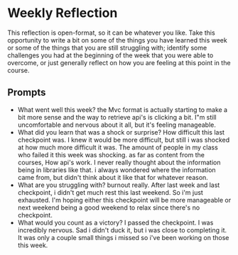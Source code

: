# Weekly Reflection
This reflection is open-format, so it can be whatever you like. Take this opportunity to write a bit on some of the things you have learned this week or some of the things that you are still struggling with; identify some challenges you had at the beginning of the week that you were able to overcome, or just generally reflect on how you are feeling at this point in the course.

## Prompts
- What went well this week? the Mvc format is actually starting to make a bit more sense and the way to retrieve api's is clicking a bit. I"m still uncomfortable and nervous about it all,  but it's feeling manageable.
- What did you learn that was a shock or surprise? How difficult this last checkpoint was. I knew it would be more difficult, but still i was shocked at how much more difficult it was. The amount of people in my class who failed it this week was shocking. as far as content from the courses, How api's work. I never really thought about the information being in libraries like that. i always wondered where the information came from, but didn't think about it like that for whatever reason. 
- What are you struggling with? burnout really. After last week and last checkpoint, i didn't get much rest this last weekend. So i'm just exhausted. I'm hoping either this checkpoint will be more manageable or next weekend being a good weekend to relax since there's no checkpoint. 
- What would you count as a victory? I passed the checkpoint. I was incredibly nervous. Sad i didn't duck it, but i was close to completing it. It was only a couple small things i missed so i've been working on those this week. 
